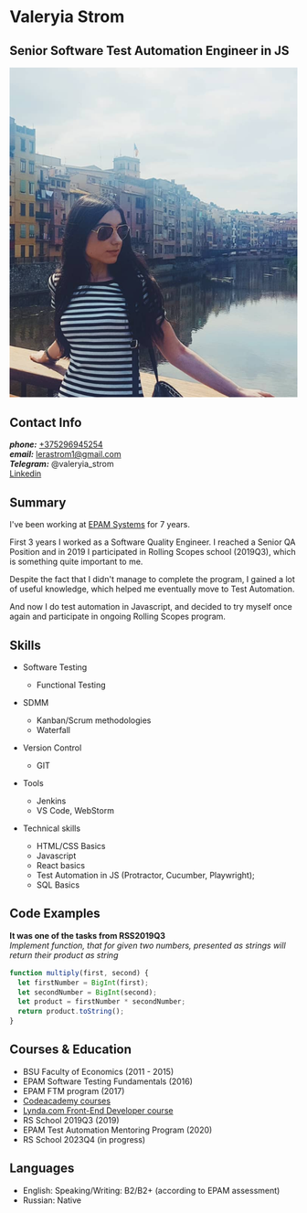 # Valeryia Strom
## Senior Software Test Automation Engineer in JS

![my photo for CV](./assets/images/cv-photo_1.png)

## Contact Info 
__*phone:*__ [+375296945254](tel:+375296945254)   
__*email:*__ [lerastrom1@gmail.com](mailto:lerastrom1@gmail.com)  
__*Telegram:*__ @valeryia_strom<br>
[Linkedin](https://www.linkedin.com/in/valeryia-strom-2112bb184/)

## Summary
I've been working at [EPAM Systems](https://www.epam.com/) for 7 years.<br>

First 3 years I worked as a Software Quality Engineer. I reached a Senior QA Position and in 2019 I participated in Rolling Scopes school (2019Q3), which is something quite important to me.<br>

Despite the fact that I didn't manage to complete the program, I gained a lot of useful knowledge, which helped me eventually move to Test Automation.<br>

And now I do test automation in Javascript, and decided to try myself once again and participate in ongoing Rolling Scopes program.<br>

## Skills 
* Software Testing
  * Functional Testing

* SDMM
  * Kanban/Scrum methodologies
  * Waterfall

* Version Control
  * GIT

* Tools
  * Jenkins
  * VS Code, WebStorm

* Technical skills
  * HTML/CSS Basics
  * Javascript
  * React basics
  * Test Automation in JS (Protractor, Cucumber, Playwright);
  * SQL Basics

## Code Examples
**It was one of the tasks from RSS2019Q3**<br>
_Implement function, that for given two numbers, presented as strings will return their product as string_

```javascript
function multiply(first, second) {
  let firstNumber = BigInt(first);
  let secondNumber = BigInt(second);
  let product = firstNumber * secondNumber;
  return product.toString();
}
```
## Courses & Education
- BSU Faculty of Economics (2011 - 2015)
- EPAM Software Testing Fundamentals (2016)
- EPAM FTM program (2017)
- [Codeacademy courses](https://www.codecademy.com/users/valeryiaStrom/achievements)
- [Lynda.com Front-End Developer course](https://www.lynda.com/learning-paths/Web/become-a-front-end-web-developer)
- RS School 2019Q3 (2019)
- EPAM Test Automation Mentoring Program (2020)
- RS School 2023Q4 (in progress)

## Languages
* English: Speaking/Writing: B2/B2+ (according to EPAM assessment)
* Russian: Native
